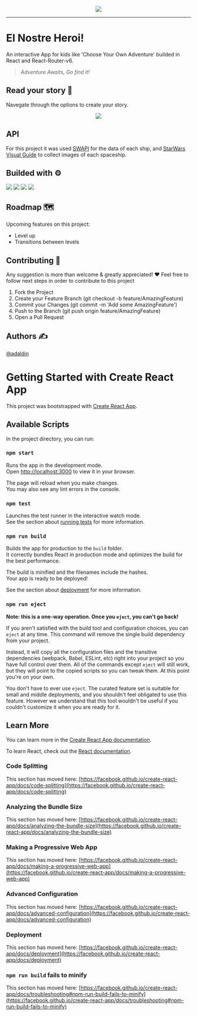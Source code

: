 <div id="header" align="center">
  <img src="https://user-images.githubusercontent.com/18453013/193057222-92025278-5ac3-4b4a-8bb1-f9fc469568d4.gif"/>
</div>

--------------------------------------------------
# El Nostre Heroi!
An interactive App for kids like 'Choose Your Own Adventure' builded in React and React-Router-v6.
> *Adventure Awaits, Go find it!*

## Read your story 📖
Navegate through the options to create your story.
<div align="center">
  <a href="https://tetrispractice.netlify.app" target="blank">
   <img src="https://user-images.githubusercontent.com/18453013/193060745-bb975570-3492-4621-850e-01fad2fb8fb4.gif" /></a>
</div>




 


## API
For this project it was used [SWAPI](https://swapi.dev/) for the data of each ship, and [StarWars Visual Guide](https://starwars-visualguide.com/#/) to collect images of each spaceship.

## Builded with ⚙️
<div>
<img src="https://img.icons8.com/color/48/000000/react-native.png"/>
<img src="https://img.icons8.com/color/48/000000/bootstrap.png"/>
  <img src="https://img.icons8.com/color/48/000000/git.png"/>
  <img src="https://img.icons8.com/external-xnimrodx-lineal-gradient-xnimrodx/64/000000/external-responsive-responsive-design-xnimrodx-lineal-gradient-xnimrodx.png"/>
    </div>  

## Roadmap 🗺️
Upcoming features on this project:
* Level up
* Transitions between levels


## Contributing 🤝
 Any suggestion is more than welcome & greatly appreciated! ❤️
 Feel free to follow next steps in order to contribute to this project
 
1. Fork the Project 
2. Create your Feature Branch (git checkout -b feature/AmazingFeature) 
3. Commit your Changes (git commit -m 'Add some AmazingFeature')
4. Push to the Branch (git push origin feature/AmazingFeature)
5. Open a Pull Request

## Authors ✍️
[@adaldin](http://github.com/adaldin)

# Getting Started with Create React App

This project was bootstrapped with [Create React App](https://github.com/facebook/create-react-app).

## Available Scripts

In the project directory, you can run:

### `npm start`

Runs the app in the development mode.\
Open [http://localhost:3000](http://localhost:3000) to view it in your browser.

The page will reload when you make changes.\
You may also see any lint errors in the console.

### `npm test`

Launches the test runner in the interactive watch mode.\
See the section about [running tests](https://facebook.github.io/create-react-app/docs/running-tests) for more information.

### `npm run build`

Builds the app for production to the `build` folder.\
It correctly bundles React in production mode and optimizes the build for the best performance.

The build is minified and the filenames include the hashes.\
Your app is ready to be deployed!

See the section about [deployment](https://facebook.github.io/create-react-app/docs/deployment) for more information.

### `npm run eject`

**Note: this is a one-way operation. Once you `eject`, you can't go back!**

If you aren't satisfied with the build tool and configuration choices, you can `eject` at any time. This command will remove the single build dependency from your project.

Instead, it will copy all the configuration files and the transitive dependencies (webpack, Babel, ESLint, etc) right into your project so you have full control over them. All of the commands except `eject` will still work, but they will point to the copied scripts so you can tweak them. At this point you're on your own.

You don't have to ever use `eject`. The curated feature set is suitable for small and middle deployments, and you shouldn't feel obligated to use this feature. However we understand that this tool wouldn't be useful if you couldn't customize it when you are ready for it.

## Learn More

You can learn more in the [Create React App documentation](https://facebook.github.io/create-react-app/docs/getting-started).

To learn React, check out the [React documentation](https://reactjs.org/).

### Code Splitting

This section has moved here: [https://facebook.github.io/create-react-app/docs/code-splitting](https://facebook.github.io/create-react-app/docs/code-splitting)

### Analyzing the Bundle Size

This section has moved here: [https://facebook.github.io/create-react-app/docs/analyzing-the-bundle-size](https://facebook.github.io/create-react-app/docs/analyzing-the-bundle-size)

### Making a Progressive Web App

This section has moved here: [https://facebook.github.io/create-react-app/docs/making-a-progressive-web-app](https://facebook.github.io/create-react-app/docs/making-a-progressive-web-app)

### Advanced Configuration

This section has moved here: [https://facebook.github.io/create-react-app/docs/advanced-configuration](https://facebook.github.io/create-react-app/docs/advanced-configuration)

### Deployment

This section has moved here: [https://facebook.github.io/create-react-app/docs/deployment](https://facebook.github.io/create-react-app/docs/deployment)

### `npm run build` fails to minify

This section has moved here: [https://facebook.github.io/create-react-app/docs/troubleshooting#npm-run-build-fails-to-minify](https://facebook.github.io/create-react-app/docs/troubleshooting#npm-run-build-fails-to-minify)
